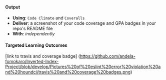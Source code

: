 #### Output
- **Using**: `Code Climate` and `Coveralls`
- **Deliver**: a screenshot of your code coverage and GPA badges in your repo's README file
- **With**: *independently*

#### Targeted Learning Outcomes
[link to travis and coverage badge] (https://github.com/andela-fomokaro/Inverted-Index-Project/blob/develop/Pictures%20of%20eslint%20error%20violation%20and%20houndci/travis%20and%20coverage%20badges.png)